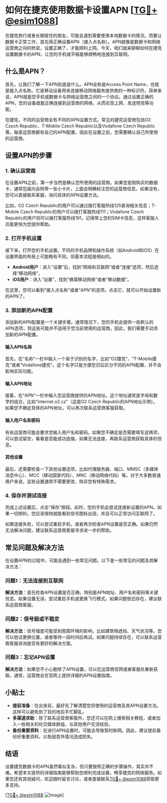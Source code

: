 # 如何在捷克使用数据卡设置APN [[TG💪+ @esim1088](https://t.me/s/esim1088)]

在捷克旅行或者长期居住的朋友，可能会遇到需要使用本地数据卡的情况。而要让数据卡正常工作，首先得正确设置APN（接入点名称）。APN就像是数据卡和网络运营商之间的桥梁，设置正确了，才能顺利上网。今天，咱们就来聊聊如何在捷克设置数据卡的APN，让您的手机或平板能够顺畅地连接到互联网。

## 什么是APN？

首先，让我们了解一下APN到底是什么。APN全称是Access Point Name，也就是接入点名称。它是移动设备用来连接移动网络服务提供商的一种标识符。简单来说，APN就是您手机或数据卡与网络运营商之间的一个协议。通过设置正确的APN，您的设备就能正确连接到运营商的网络，从而实现上网、发送短信等功能。

在捷克，不同的运营商会有不同的APN设置方式。常见的捷克运营商包括O2 Czech Republic、T-Mobile Czech Republic以及Vodafone Czech Republic等。每家运营商都有自己的APN配置，因此在设置之前，您需要确认自己所使用的运营商。

## 设置APN的步骤

### 1. 确认运营商

在设置APN之前，第一步当然是确认您所使用的运营商。如果您是刚购买的数据卡，通常包装内会附带一张小卡片，上面会明确标注您的运营商信息。如果没有，您可以直接联系客服，询问具体的APN设置方法。

比如，O2 Czech Republic的用户可以通过拨打客服热线125查询相关信息；T-Mobile Czech Republic的用户可以拨打客服热线111；Vodafone Czech Republic的用户则可以拨打客服热线191。记得带上您的SIM卡信息，这样客服人员能更快为您提供帮助。

### 2. 打开手机设置

接下来，打开您的手机设置。不同的手机品牌和操作系统（如Android和iOS）在设置界面的布局上可能略有不同，但基本流程是相似的。

- **Android用户**：进入“设置”后，找到“网络和互联网”或者“连接”选项，然后选择“移动网络”。
- **iOS用户**：进入“设置”，找到“蜂窝移动网络”或者“移动数据”。

在这里，您可以看到“接入点名称”或者“APN”的选项。点击它，就可以开始设置新的APN了。

### 3. 添加新的APN配置

添加新的APN配置是一个关键步骤。通常情况下，您的手机会提供一些默认的APN选项，但这些可能并不适用于您当前使用的运营商。因此，我们需要手动添加新的APN配置。

#### 输入APN名称

首先，在“名称”一栏中输入一个易于识别的名字，比如“O2捷克”、“T-Mobile捷克”或者“Vodafone捷克”。这个名字只是方便您日后区分不同的APN配置，并不会影响实际功能。

#### 输入APN地址

接着，在“APN”一栏中输入您运营商提供的APN地址。这个地址通常是字母和数字的组合，比如“internet.o2.cz”（这是O2 Czech Republic的APN地址示例）。如果您不确定具体的APN地址，可以再次联系运营商客服获取。

#### 输入用户名和密码

有些运营商可能会要求您输入用户名和密码。如果您不确定是否需要填写这两项，可以尝试留空，看看是否能成功连接。如果无法连接，再联系运营商获取具体的信息。

#### 其他设置

最后，还需要检查一下其他设置选项，比如代理服务器、端口、MMSC（多媒体消息中心）、MCC（移动国家代码）、MNC（移动网络代码）等。对于大多数普通用户来说，这些设置通常不需要更改，除非您有特殊需求。

### 4. 保存并测试连接

完成上述设置后，点击“保存”按钮。此时，您的手机会尝试连接新设置的APN。如果一切顺利，您应该很快就能看到信号图标出现，并且可以正常访问互联网了。

如果连接失败，可以尝试重启手机，或者再次检查APN设置是否正确。如果仍然无法解决问题，建议联系运营商客服寻求进一步的帮助。

## 常见问题及解决方法

在设置APN的过程中，可能会遇到一些常见问题。以下是一些常见的问题及其解决方法：

### 问题1：无法连接到互联网

**解决方法**：首先检查APN设置是否正确，特别是APN地址、用户名和密码等关键信息。如果设置无误，尝试重启手机或更换飞行模式。如果问题依旧存在，建议联系运营商客服。

### 问题2：信号弱或不稳定

**解决方法**：信号强度可能受到周围环境的影响，比如建筑物遮挡、天气状况等。您可以尝试更换位置，或者等待一段时间后再试。如果问题持续存在，可以联系运营商客服咨询是否有更好的解决方案。

### 问题3：忘记APN设置

**解决方法**：如果您不小心删除了APN设置，可以在运营商官网或者客服处重新获取。通常，运营商会在官网上提供详细的APN设置指南。

## 小贴士

- **提前准备**：在出发前，最好先了解清楚您将使用的运营商及其APN设置方法。这样可以避免到了目的地后手忙脚乱。
- **多渠道求助**：除了联系运营商客服外，您还可以在网上搜索相关教程，或者加入一些相关的社交媒体群组，与其他用户交流经验。
- **备份重要资料**：在进行APN设置时，可能会导致暂时断网。因此，建议提前备份好重要资料，以免因意外情况造成损失。

## 结语

设置捷克数据卡的APN虽然看似复杂，但只要按照正确的步骤操作，其实并不难。希望本文提供的详细指南能够帮助您顺利完成设置，畅享捷克的网络服务。如果您还有其他疑问，欢迎随时留言讨论，或者直接联系[TG💪+ @esim1088](https://t.me/s/esim1088)获取更多支持。

[[TG💪+ @esim1088](https://t.me/s/esim1088) ![Image](https://i.postimg.cc/4NQfJmqS/Snipaste-2025-05-13-00-14-12.png)]